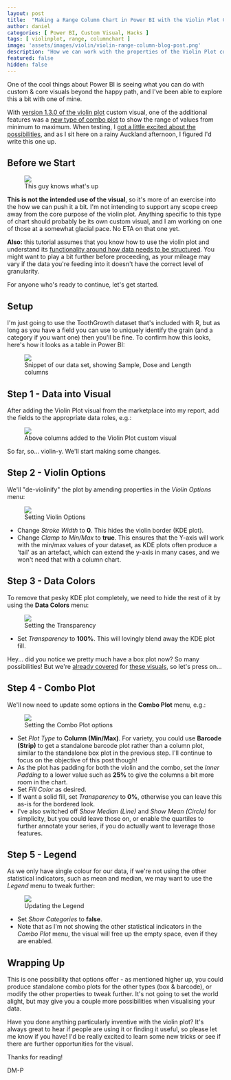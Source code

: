 ```yaml
---
layout: post
title:  "Making a Range Column Chart in Power BI with the Violin Plot Custom Visual"
author: daniel
categories: [ Power BI, Custom Visual, Hacks ]
tags: [ violinplot, range, columnchart ]
image: 'assets/images/violin/violin-range-column-blog-post.png'
description: "How we can work with the properties of the Violin Plot custom visual for Power BI to produce a simple range column chart."
featured: false
hidden: false
---
```


One of the cool things about Power BI is seeing what you can do with custom & core visuals beyond the happy path, and I've been able to explore this a bit with one of mine.

With [version 1.3.0 of the violin plot](/violin_130) custom visual, one of the additional features was a [new type of combo plot](/violin_130#column-minmax-comboplot) to show the range of values from minimum to maximum. When testing, I [got a little excited about the possibilities](https://twitter.com/the_d_mp/status/1117312751460687877), and as I sit here on a rainy Auckland afternoon, I figured I'd write this one up.

## Before we Start

<div class="row justify-content-between">
    <div class="col-md-4">
        <div class="text-center">
            <figure class="figure">
                <img src="//i.kym-cdn.com/photos/images/newsfeed/000/877/596/f66.jpg" class="figure-img img-fluid rounded">
                <figcaption class="figure-caption">This guy knows what's up</figcaption>
            </figure>
        </div>
    </div>
    <div class="col-md-8">
        <p><b>This is not the intended use of the visual</b>, so it's more of an exercise into the how we can push it a bit. I'm not intending to support any scope creep away from the core purpose of the violin plot. Anything specific to this type of chart should probably be its own custom visual, and I am working on one of those at a somewhat glacial pace. No ETA on that one yet.</p>
        <p><b>Also:</b> this tutorial assumes that you know how to use the violin plot and understand its <a href="//bitbucket.org/dm-p/power-bi-visuals-violin-plot/wiki/Usage%20and%20Visual%20Properties#markdown-header-about-sampling">functionality around how data needs to be structured</a>. You might want to play a bit further before proceeding, as your mileage may vary if the data you're feeding into it doesn't have the correct level of granularity.</p>
    </div>
</div>

For anyone who's ready to continue, let's get started.

## Setup

I'm just going to use the ToothGrowth dataset that's included with R, but as long as you have a field you can use to uniquely identify the grain (and a category if you want one) then you'll be fine. To confirm how this looks, here's how it looks as a table in Power BI:

<div class="text-center">
    <figure class="figure">
        <img src="/assets/images/violin/tooth-growth-table-snippet.png" class="figure-img img-fluid rounded">
        <figcaption class="figure-caption">Snippet of our data set, showing Sample, Dose and Length columns</figcaption>
    </figure>
</div>

## Step 1 - Data into Visual

After adding the Violin Plot visual from the marketplace into my report, add the fields to the appropriate data roles, e.g.:

<div class="text-center">
    <figure class="figure">
        <img src="/assets/images/violin/violin-range-column-blog-post-step-01.png" class="figure-img img-fluid rounded">
        <figcaption class="figure-caption">Above columns added to the Violin Plot custom visual</figcaption>
    </figure>
</div>

So far, so... violin-y. We'll start making some changes.

## Step 2 - Violin Options

We'll "de-violinify" the plot by amending properties in the *Violin Options* menu:

<div class="text-center">
    <figure class="figure">
        <img src="/assets/images/violin/violin-range-column-blog-post-step-02.png" class="figure-img img-fluid rounded">
        <figcaption class="figure-caption">Setting Violin Options</figcaption>
    </figure>
</div>

* Change *Stroke Width* to **0**. This hides the violin border (KDE plot).
* Change *Clamp to Min/Max* to **true**. This ensures that the Y-axis will work with the min/max values of your dataset, as KDE plots often produce a 'tail' as an artefact, which can extend the y-axis in many cases, and we won't need that with a column chart.

## Step 3 - Data Colors

To remove that pesky KDE plot completely, we need to hide the rest of it by using the **Data Colors** menu:

<div class="text-center">
    <figure class="figure">
        <img src="/assets/images/violin/violin-range-column-blog-post-step-03.png" class="figure-img img-fluid rounded">
        <figcaption class="figure-caption">Setting the Transparency</figcaption>
    </figure>
</div>

* Set *Transparency* to **100%**. This will lovingly blend away the KDE plot fill.

Hey... did you notice we pretty much have a box plot now? So many possibilities! But we're [already covered](https://appsource.microsoft.com/en-us/product/power-bi-visuals/WA104380831) for [these visuals](https://appsource.microsoft.com/en-us/product/power-bi-visuals/wa104381351), so let's press on...

## Step 4 - Combo Plot

We'll now need to update some options in the **Combo Plot** menu, e.g.:

<div class="text-center">
    <figure class="figure">
        <img src="/assets/images/violin/violin-range-column-blog-post-step-04.png" class="figure-img img-fluid rounded">
        <figcaption class="figure-caption">Setting the Combo Plot options</figcaption>
    </figure>
</div>

* Set *Plot Type* to **Column (Min/Max)**. For variety, you could use **Barcode (Strip)** to get a standalone barcode plot rather than a column plot, similar to the standalone box plot in the previous step. I'll continue to focus on the objective of this post though!
* As the plot has padding for both the violin and the combo, set the *Inner Padding* to a lower value such as **25%** to give the columns a bit more room in the chart.
* Set *Fill Color* as desired.
* If want a solid fill, set *Transparency* to **0%**, otherwise you can leave this as-is for the bordered look.
* I've also switched off *Show Median (Line)* and *Show Mean (Circle)* for simplicity, but you could leave those on, or enable the quartiles to further annotate your series, if you do actually want to leverage those features.

## Step 5 - Legend

As we only have single colour for our data, if we're not using the other statistical indicators, such as mean and median, we may want to use the *Legend* menu to tweak further:

<div class="text-center">
    <figure class="figure">
        <img src="/assets/images/violin/violin-range-column-blog-post-step-05.png" class="figure-img img-fluid rounded">
        <figcaption class="figure-caption">Updating the Legend</figcaption>
    </figure>
</div>

* Set *Show Categories* to **false**.
* Note that as I'm not showing the other statistical indicators in the *Combo Plot* menu, the visual will free up the empty space, even if they are enabled.

## Wrapping Up

This is one possibility that options offer - as mentioned higher up, you could produce standalone combo plots for the other types (box & barcode), or modify the other properties to tweak further. It's not going to set the world alight, but may give you a couple more possibilities when visualising your data.

Have you done anything particularly inventive with the violin plot? It's always great to hear if people are using it or finding it useful, so please let me know if you have! I'd be really excited to learn some new tricks or see if there are further opportunities for the visual.

Thanks for reading!

DM-P